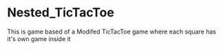 Nested_TicTacToe
================

This is game based of a Modifed TicTacToe game where each square has it's own game inside it
